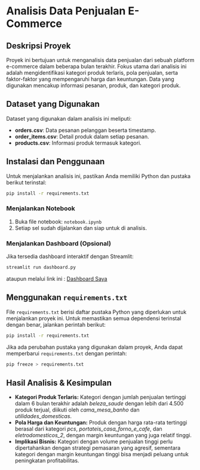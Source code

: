 # **Analisis Data Penjualan E-Commerce**

## **Deskripsi Proyek**
Proyek ini bertujuan untuk menganalisis data penjualan dari sebuah platform e-commerce dalam beberapa bulan terakhir. Fokus utama dari analisis ini adalah mengidentifikasi kategori produk terlaris, pola penjualan, serta faktor-faktor yang mempengaruhi harga dan keuntungan. Data yang digunakan mencakup informasi pesanan, produk, dan kategori produk.

## **Dataset yang Digunakan**
Dataset yang digunakan dalam analisis ini meliputi:
- **orders.csv**: Data pesanan pelanggan beserta timestamp.
- **order_items.csv**: Detail produk dalam setiap pesanan.
- **products.csv**: Informasi produk termasuk kategori.

## **Instalasi dan Penggunaan**
Untuk menjalankan analisis ini, pastikan Anda memiliki Python dan pustaka berikut terinstal:

```bash
pip install -r requirements.txt
```

### **Menjalankan Notebook**
1. Buka file notebook: `notebook.ipynb`
2. Setiap sel sudah dijalankan dan siap untuk di analisis.

### **Menjalankan Dashboard (Opsional)**
Jika tersedia dashboard interaktif dengan Streamlit:

```bash
streamlit run dashboard.py
```
ataupun melalui link ini :  [Dashboard Saya](https://latihan-visualisasi-data-mkxd3axwwgpeekroy5ezbu.streamlit.app/)

## **Menggunakan `requirements.txt`**
File `requirements.txt` berisi daftar pustaka Python yang diperlukan untuk menjalankan proyek ini. Untuk memastikan semua dependensi terinstal dengan benar, jalankan perintah berikut:

```bash
pip install -r requirements.txt
```

Jika ada perubahan pustaka yang digunakan dalam proyek, Anda dapat memperbarui `requirements.txt` dengan perintah:

```bash
pip freeze > requirements.txt
```

## **Hasil Analisis & Kesimpulan**
- **Kategori Produk Terlaris:** Kategori dengan jumlah penjualan tertinggi dalam 6 bulan terakhir adalah *beleza_saude* dengan lebih dari 4.500 produk terjual, diikuti oleh *cama_mesa_banho* dan *utilidades_domesticas*.
- **Pola Harga dan Keuntungan:** Produk dengan harga rata-rata tertinggi berasal dari kategori *pcs*, *portateis_casa_forno_e_cafe*, dan *eletrodomesticos_2*, dengan margin keuntungan yang juga relatif tinggi.
- **Implikasi Bisnis:** Kategori dengan volume penjualan tinggi perlu dipertahankan dengan strategi pemasaran yang agresif, sementara kategori dengan margin keuntungan tinggi bisa menjadi peluang untuk peningkatan profitabilitas.
